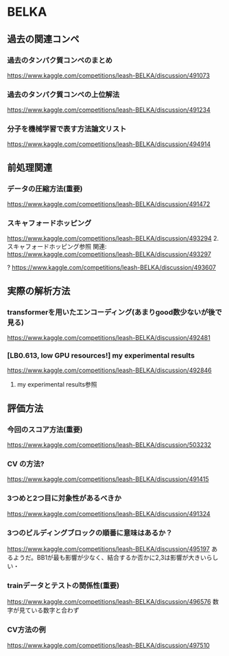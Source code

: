 # BELKA
## 過去の関連コンペ
### 過去のタンパク質コンペのまとめ　
https://www.kaggle.com/competitions/leash-BELKA/discussion/491073

### 過去のタンパク質コンペの上位解法　
https://www.kaggle.com/competitions/leash-BELKA/discussion/491234

### 分子を機械学習で表す方法論文リスト　
https://www.kaggle.com/competitions/leash-BELKA/discussion/494914

## 前処理関連
### データの圧縮方法(重要)
https://www.kaggle.com/competitions/leash-BELKA/discussion/491472


### スキャフォードホッピング
https://www.kaggle.com/competitions/leash-BELKA/discussion/493294
2.スキャフォードホッピング参照
関連: https://www.kaggle.com/competitions/leash-BELKA/discussion/493297

?
https://www.kaggle.com/competitions/leash-BELKA/discussion/493607



## 実際の解析方法
### transformerを用いたエンコーディング(あまりgood数少ないが後で見る)
https://www.kaggle.com/competitions/leash-BELKA/discussion/492481

### [LB0.613, low GPU resources!] my experimental results
https://www.kaggle.com/competitions/leash-BELKA/discussion/492846
1. my experimental results参照


## 評価方法
### 今回のスコア方法(重要)
https://www.kaggle.com/competitions/leash-BELKA/discussion/503232

### CV の方法?
https://www.kaggle.com/competitions/leash-BELKA/discussion/491415

### 3つめと2つ目に対象性があるべきか
https://www.kaggle.com/competitions/leash-BELKA/discussion/491324

### 3つのビルディングブロックの順番に意味はあるか？  
https://www.kaggle.com/competitions/leash-BELKA/discussion/495197
あるようだ。BB1が最も影響が少なく、結合するか否かに2,3は影響が大きいらしい・

### trainデータとテストの関係性(重要)
https://www.kaggle.com/competitions/leash-BELKA/discussion/496576
数字が見ている数字と合わず

### CV方法の例
https://www.kaggle.com/competitions/leash-BELKA/discussion/497510






